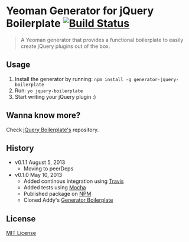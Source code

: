 # Yeoman Generator for jQuery Boilerplate [![Build Status](https://secure.travis-ci.org/jquery-boilerplate/generator-jquery-boilerplate.png?branch=master)](https://travis-ci.org/jquery-boilerplate/generator-jquery-boilerplate)

> A Yeoman generator that provides a functional boilerplate to easily create jQuery plugins out of the box.

## Usage

1. Install the generator by running: `npm install -g generator-jquery-boilerplate`
2. Run: `yo jquery-boilerplate`
3. Start writing your jQuery plugin :)

## Wanna know more?

Check [jQuery Boilerplate's](http://github.com/jquery-boilerplate/boilerplate) repository.

## History

* v0.1.1 August 5, 2013
	* Moving to peerDeps
* v0.1.0 May 10, 2013
	* Added continous integration using [Travis](https://travis-ci.org/jquery-boilerplate/generator/)
	* Added tests using [Mocha](http://visionmedia.github.io/mocha/)
	* Published package on [NPM](https://npmjs.org/package/generator-jquery-boilerplate)
	* Cloned Addy's [Generator Boilerplate](https://github.com/addyosmani/generator-boilerplate)

## License

[MIT License](http://zenorocha.mit-license.org/)
